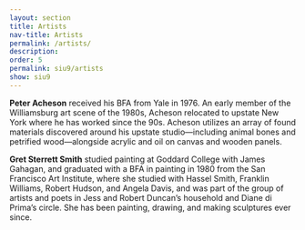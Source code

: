 ```yaml
---
layout: section
title: Artists
nav-title: Artists
permalink: /artists/
description:
order: 5
permalink: siu9/artists
show: siu9
---
```


**Peter Acheson** received his BFA from Yale in 1976. An early member of the Williamsburg art scene of the 1980s, Acheson relocated to upstate New York where he has worked since the 90s. Acheson utilizes an array of found materials discovered around his upstate studio—including animal bones and petrified wood—alongside acrylic and oil on canvas and wooden panels.

**Gret Sterrett Smith** studied painting at Goddard College with James Gahagan, and graduated with a BFA in painting in 1980 from the San Francisco Art Institute, where she studied with Hassel Smith, Franklin Williams, Robert Hudson, and Angela Davis, and was part of the group of artists and poets in Jess and Robert Duncan’s household and Diane di Prima’s circle. She has been painting, drawing, and making sculptures ever since.
